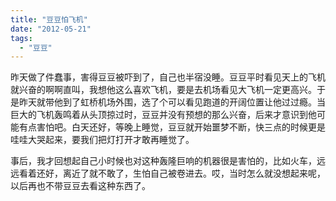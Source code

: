 ```yaml
---
title: "豆豆怕飞机"
date: "2012-05-21"
tags: 
  - "豆豆"
---
```


昨天做了件蠢事，害得豆豆被吓到了，自己也半宿没睡。豆豆平时看见天上的飞机就兴奋的啊啊直叫，我想他这么喜欢飞机，要是去机场看见大飞机一定更高兴。于是昨天就带他到了虹桥机场外围，选了个可以看见跑道的开阔位置让他过过瘾。当巨大的飞机轰鸣着从头顶掠过时，豆豆并没有预想的那么兴奋，后来才意识到他可能有点害怕吧。白天还好，等晚上睡觉，豆豆就开始噩梦不断，快三点的时候更是哇哇大哭起来，要我们把灯打开才敢再睡觉了。

事后，我才回想起自己小时候也对这种轰隆巨响的机器很是害怕的，比如火车，远远看着还好，离近了就不敢了，生怕自己被卷进去。哎，当时怎么就没想起来呢，以后再也不带豆豆去看这种东西了。

